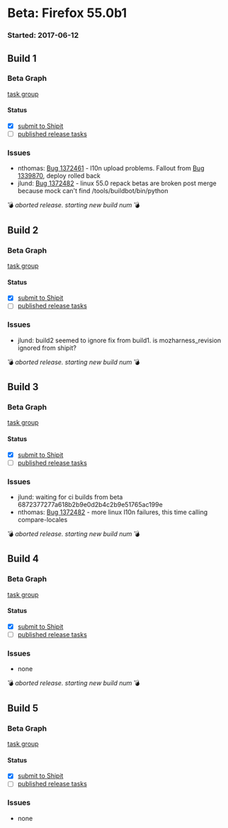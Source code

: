 # Beta: Firefox 55.0b1

### Started: 2017-06-12

## Build 1

### Beta Graph
[task group](https://tools.taskcluster.net/push-inspector/#/AoGGiQ6JRKyvkT6MWV3A9w)


#### Status
- [x] [submit to Shipit](https://wiki.mozilla.org/Release:Release_Automation_on_Mercurial:Starting_a_Release#Submit_to_Ship_It)
- [ ] [published release tasks](../how-tos/relpro.md#3-publish-release)

### Issues
- nthomas: [Bug 1372461](https://bugzil.la/1372461) - l10n upload problems. Fallout from [Bug 1339870](https://bugzil.la/1339870), deploy rolled back
- jlund: [Bug 1372482](https://bugzil.la/1372482) - linux 55.0 repack betas are broken post merge because mock can't find /tools/buildbot/bin/python

:bomb: _aborted release. starting new build num_ :bomb:

## Build 2

### Beta Graph
[task group](https://tools.taskcluster.net/push-inspector/#/f9xmnhxiRsWkGNE5qWqqLw)


#### Status
- [x] [submit to Shipit](https://wiki.mozilla.org/Release:Release_Automation_on_Mercurial:Starting_a_Release#Submit_to_Ship_It)
- [ ] [published release tasks](../how-tos/relpro.md#3-publish-release)

### Issues
- jlund: build2 seemed to ignore fix from build1. is mozharness_revision ignored from shipit?

:bomb: _aborted release. starting new build num_ :bomb:

## Build 3

### Beta Graph
[task group](https://tools.taskcluster.net/push-inspector/#/qKECaomfSd2bqElN4fgtUQ)


#### Status
- [x] [submit to Shipit](https://wiki.mozilla.org/Release:Release_Automation_on_Mercurial:Starting_a_Release#Submit_to_Ship_It)
- [ ] [published release tasks](../how-tos/relpro.md#3-publish-release)

### Issues
- jlund: waiting for ci builds from beta 6872377277a618b2b9e0d2b4c2b9e51765ac199e
- nthomas: [Bug 1372482](https://bugzil.la/1372482) - more linux l10n failures, this time calling compare-locales

:bomb: _aborted release. starting new build num_ :bomb:

## Build 4

### Beta Graph
[task group](https://tools.taskcluster.net/push-inspector/#/MJ4-tjfoSia6whqBHH9Rnw)


#### Status
- [x] [submit to Shipit](https://wiki.mozilla.org/Release:Release_Automation_on_Mercurial:Starting_a_Release#Submit_to_Ship_It)
- [ ] [published release tasks](../how-tos/relpro.md#3-publish-release)

### Issues
- none

:bomb: _aborted release. starting new build num_ :bomb:

## Build 5

### Beta Graph
[task group](https://tools.taskcluster.net/push-inspector/#/Ep4OjONuRNWdnXg54Zkg8A)


#### Status
- [x] [submit to Shipit](https://wiki.mozilla.org/Release:Release_Automation_on_Mercurial:Starting_a_Release#Submit_to_Ship_It)
- [ ] [published release tasks](../how-tos/relpro.md#3-publish-release)

### Issues
- none


